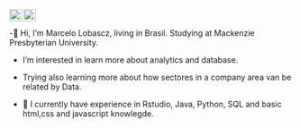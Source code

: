 
<a href="https://www.instagram.com/lpin_/" rel="nofollow">
  <img align="left" alt="Abhishek's Instagram" width="22px" src="https://raw.githubusercontent.com/hussainweb/hussainweb/main/icons/instagram.png" style="max-width: 100%;">
<a href="https://www.linkedin.com/in/marcelolobascz/" rel="nofollow">
  <img align="left" alt="Abhishek's LinkedIN" width="22px" src="https://raw.githubusercontent.com/peterthehan/peterthehan/master/assets/linkedin.svg" style="max-width: 100%;">
</a>
</a>
<br>
<br>
-👋 Hi, I’m Marcelo Lobascz, living in Brasil. Studying at Mackenzie Presbyterian University.

- I’m interested in learn more about analytics and database. 
- Trying also learning more about how sectores in a company area van be related by Data.

- 🌱 I currently have experience in Rstudio, Java, Python, SQL and basic html,css and javascript knowlegde.

